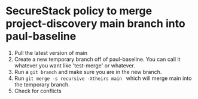# SecureStack policy to merge project-discovery main branch into paul-baseline

1. Pull the latest version of main
2. Create a new temporary branch off of paul-baseline. You can call it whatever you want like 'test-merge' or whatever.
3. Run a ```git branch``` and make sure you are in the new branch.
4. Run ```git merge -s recursive -Xtheirs main ``` which will merge main into the temporary branch.  
5. Check for conflicts
